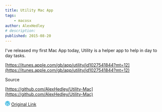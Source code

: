 ```yaml
---
title: Utility Mac App
tags:
    - macosx
author: AlexHedley
# description: 
published: 2015-08-20
---
```


I've released my first Mac App today, Utility is a helper app to help in day to day tasks.

[https://itunes.apple.com/gb/app/utility/id1027541844?mt=12](https://itunes.apple.com/gb/app/utility/id1027541844?mt=12)

Source

[https://github.com/AlexHedley/Utility-Mac](https://github.com/AlexHedley/Utility-Mac)

![Wordpress](../images/wordpress.png "Wordpress") [Original Link](https://alexhedley.wordpress.com/2015/08/20/utility-mac-app/)
